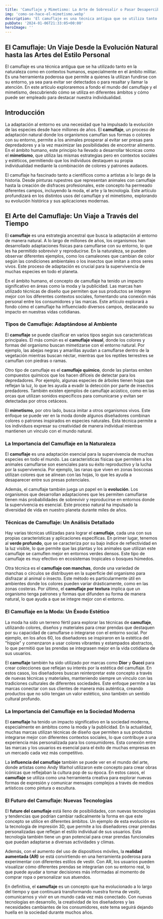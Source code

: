 ```yaml
---
title: 'Camuflaje y Mimetismo: La Arte de Sobresalir o Pasar Desapercibido - Camuflaje Militar'
img: 'como-se-hace-el-mimetismo.webp'
description: 'El camuflaje es una técnica antigua que se utiliza tanto en la naturaleza como en contextos humanos, especialmente en el ámbito militar. Es una herramienta'
pubDate: '2024-01-06T21:33:05+00:00'
heroImage: ''
---
```

    
  ## El Camuflaje: Un Viaje Desde la Evolución Natural hasta las Artes del Estilo Personal

El camuflaje es una técnica antigua que se ha utilizado tanto en la naturaleza como en contextos humanos, especialmente en el ámbito militar. Es una herramienta poderosa que permite a quienes la utilizan fundirse con su entorno, ya sea para evitar ser detectados o para resaltar y llamar la atención. En este artículo exploraremos a fondo el mundo del camuflaje y el mimetismo, descubriendo cómo se utiliza en diferentes ámbitos y cómo puede ser empleado para destacar nuestra individualidad.

## Introducción

La adaptación al entorno es una necesidad que ha impulsado la evolución de las especies desde hace millones de años. El **camuflaje**, un proceso de adaptación natural donde los organismos camuflan sus formas o colores con su entorno, permite a los animales prosperar al evitar ser presas para depredadores y a la vez maximizar las posibilidades de encontrar alimento. En el ámbito humano, este principio ha llevado a desarrollar técnicas como el **mimetismo**, que utiliza las mismas estrategias pero en contextos sociales y estéticos, permitiendo que los individuos destaquen su propia individualidad mediante la combinación de colores y patrones audaces.

El camuflaje ha fascinado tanto a científicos como a artistas a lo largo de la historia. Desde pinturas rupestres que representan animales con camuflaje hasta la creación de disfraces profesionales, este concepto ha permeado diferentes campos, incluyendo la moda, el arte y la tecnología. Este artículo profundizará en los distintos usos del camuflaje y el mimetismo, explorando su evolución histórica y sus aplicaciones modernas.

## El Arte del Camuflaje: Un Viaje a Través del Tiempo

El **camuflaje** es una estrategia ancestral que busca la adaptación al entorno de manera natural. A lo largo de millones de años, los organismos han desarrollado adaptaciones físicas para camuflarse con su entorno, lo que les ha permitido sobrevivir y reproducirse. En la naturaleza, se pueden observar diferentes ejemplos, como los camaleones que cambian de color según las condiciones ambientales o los insectos que imitan a otros seres vivos. Este proceso de adaptación es crucial para la supervivencia de muchas especies en todo el planeta.

En el ámbito humano, el concepto de camuflaje ha tenido un impacto significativo en áreas como la moda y la publicidad. Las marcas han utilizado técnicas de diseño que permiten que sus productos se integren mejor con los diferentes contextos sociales, fomentando una conexión más personal entre los consumidores y las marcas. Este artículo explorará a fondo cómo el camuflaje ha influenciado diversos campos, destacando su impacto en nuestras vidas cotidianas.

### Tipos de Camuflaje: Adaptándose al Ambiente

El **camuflaje** se puede clasificar en varios tipos según sus características principales. El más común es el **camuflaje visual**, donde los colores y formas del organismo buscan mimetizarse con el entorno natural. Por ejemplo, las abejas negras y amarillas ayudan a camuflarse dentro de la vegetación mientras buscan néctar, mientras que los reptiles terrestres se camuflan con piedras o ramas.

Otro tipo de camuflaje es el **camuflaje químico**, donde las plantas emiten compuestos químicos que los hacen difíceis de detectar para los depredadores. Por ejemplo, algunas especies de árboles tienen hojas que reflejan la luz, lo que les ayuda a evadir la detección por parte de insectos predadores. También existen ejemplos de camuflaje acústico, como en las orcas que utilizan sonidos específicos para comunicarse y evitan ser detectadas por otros cetáceos.

El **mimetismo**, por otro lado, busca imitar a otros organismos vivos. Este enfoque se puede ver en la moda donde algunos diseñadores combinan colores o patrones inspirados en especies naturales. Esta técnica permite a los individuos expresar su creatividad de manera individual mientras mantienen un vínculo con el mundo natural.

### La Importancia del Camuflaje en la Naturaleza

El **camuflaje** es una adaptación esencial para la supervivencia de muchas especies en todo el mundo. Las características físicas que permiten a los animales camuflarse son esenciales para su éxito reproductivo y la lucha por la supervivencia. Por ejemplo, las ranas que viven en zonas boscosas utilizan colores que se alinean con las hojas, lo que les ayuda a desaparecer entre sus presas potenciales.

Además, el camuflaje también juega un papel en la **evolución**. Los organismos que desarrollan adaptaciones que les permiten camuflarse tienen más probabilidades de sobrevivir y reproducirse en entornos donde la supervivencia es esencial. Este proceso natural ha impulsado la diversidad de vida en nuestro planeta durante miles de años.

### Técnicas de Camuflaje: Un Análisis Detallado

Hay varias técnicas utilizadas para lograr el **camuflaje**, cada una con sus propias características y aplicaciones específicas. En primer lugar, tenemos al **verde profundo**, que se caracteriza por su bajo índice de reflectividad en la luz visible, lo que permite que las plantas y los animales que utilizan este camuflaje se camuflen mejor en entornos verdes densos. Este tipo de camuflaje es muy efectivo en ecosistemas tropicales o bosques húmedos.

Otra técnica es el **camuflaje con manchas**, donde una variedad de manchas o círculos se distribuyen en la superficie del organismo para disfrazar al animal o insecto. Este método es particularmente útil en ambientes donde los colores pueden variar drásticamente, como en las zonas costeras. Por último, el **camuflaje por textura** implica que un organismo tenga patrones y formas que difunden su forma de manera natural, lo que ayuda a que se integre mejor con el entorno.

### El Camuflaje en la Moda: Un Éxodo Estético

La moda ha sido un terreno fértil para explorar las técnicas de **camuflaje**, utilizando colores, diseños y materiales para crear prendas que destaquen por su capacidad de camuflarse o integrarse con el entorno social. Por ejemplo, en los años 60, los diseñadores se inspiraron en la estética del "hippie" y comenzaron a usar colores vibrantes y estampados abstractos, lo que permitió que las prendas se integrasen mejor en la vida cotidiana de sus usuarios.

El **camuflaje** también ha sido utilizado por marcas como **Dior** y **Gucci** para crear colecciones que reflejan su interés por la estética del camuflaje. En estos casos, los diseñadores buscan reinterpretar este concepto a través de nuevas técnicas y materiales, manteniendo siempre un vínculo con las tradiciones culturales de diferentes sociedades. Este enfoque permite a las marcas conectar con sus clientes de manera más auténtica, creando productos que no sólo tengan un valor estético, sino también un sentido cultural profundo.

### La Importancia del Camuflaje en la Sociedad Moderna

El **camuflaje** ha tenido un impacto significativo en la sociedad moderna, especialmente en ámbitos como la moda y la publicidad. En la actualidad, muchas marcas utilizan técnicas de diseño que permiten a sus productos integrarse mejor con diferentes contextos sociales, lo que contribuye a una experiencia más personalizada para los consumidores. Esta conexión entre las marcas y los usuarios es esencial para el éxito de muchas empresas en un mercado cada vez más competitivo.

La **influencia del camuflaje** también se puede ver en el mundo del arte, donde artistas como Andy Warhol utilizaron este concepto para crear obras icónicas que reflejaban la cultura pop de su época. En estos casos, el **camuflaje** se utiliza como una herramienta creativa para explorar nuevas formas de expresión y comunicar mensajes complejos a través de medios artísticos como pintura o escultura.

### El Futuro del Camuflaje: Nuevas Tecnologías

El **future del camuflaje** está lleno de posibilidades, con nuevas tecnologías y tendencias que podrían cambiar radicalmente la forma en que este concepto se utilice en diferentes ámbitos. Un ejemplo de esta evolución es la tecnología de impresión 3D, que permite a los diseñadores crear prendas personalizadas que reflejan el estilo individual de sus usuarios. Esta tecnología también tiene un gran potencial para crear prendas funcionales que puedan adaptarse a diversas actividades y climas.

Además, con el aumento del uso de dispositivos móviles, la **realidad aumentada (AR)** se está convirtiendo en una herramienta poderosa para experimentar con diferentes estilos de vestir. Con AR, los usuarios pueden visualizar cómo diferentes prendas se integrarían con su entorno real, lo que puede ayudar a tomar decisiones más informadas al momento de comprar ropa o personalizar sus atuendos.

En definitiva, el **camuflaje** es un concepto que ha evolucionado a lo largo del tiempo y que continuará transformando nuestra forma de vestir, comunicarnos y vivir en un mundo cada vez más conectado. Con nuevas tecnologías en desarrollo, la creatividad de los diseñadores y las necesidades cambiantes de los consumidores, este tema seguirá dejando huella en la sociedad durante muchos años.
  